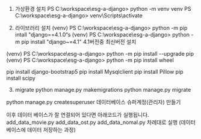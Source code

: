 1. 가상환경 설치
PS C:\workspace\esg-a-django> python -m venv venv
PS C:\workspace\esg-a-django> venv\Scripts\activate

2. 라이브러리 설치
(venv) PS C:\workspace\esg-a-django> python -m pip intall "django==4.1.0“s
(venv) PS C:\workspace\esg-a-django> python -m pip install "django~=4.1" 
4.1버전중 최신버전 설치

(venv) PS C:\workspace\esg-a-django> python -m pip install --upgrade pip
(venv) PS C:\workspace\esg-a-django> python -m pip install wheel

pip install django-bootstrap5
pip install Mysqlclient
pip install Pillow
pip install scipy

3. migrate
python manage.py makemigrations
python manage.py migrate

python manage.py createsuperuser
데이터베이스 슈퍼계정(관리자) 만들기

이후 데이터 베이스가 잘 연결되어 있다면 아래코드가 실행됩니다.
add_data_movie.py
add_data_ost.py
add_data_nomal.py
차례대로 실행 (데이터 베이스에 데이터 저장하는 과정)
